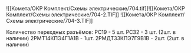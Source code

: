 ![[Комета/ОКР Комплект/Схемы электрические/704.tif]]![[Комета/ОКР Комплект/Схемы электрические/704-2.TIF]]
![[Комета/ОКР Комплект/Схемы электрические/704-3.TIF]]


Количество перехдных разъёмов:
РС19 - 5 шт.
РС32 - 3 шт.  (2шт. в наличии)
2РМТ14КПЭ4Г1А1В - 1шт.
2РМДТ33КПЭ7Г9В1В - 2шт. (2шт. в наличии)